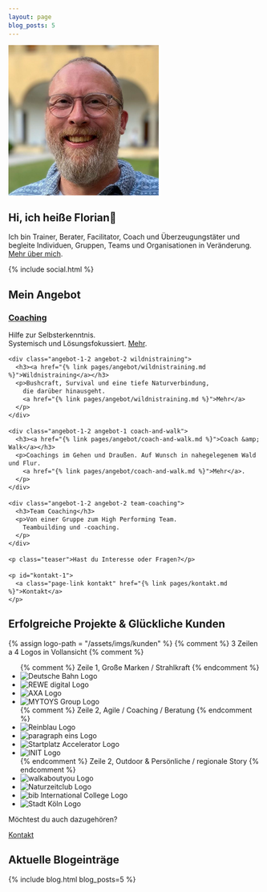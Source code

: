 ```yaml
---
layout: page
blog_posts: 5
---
```

<div id="front">
  <div id="intro">
    <picture>
      <source srcset="/assets/imgs/me/florian-latzel-2025-300px.avif" type="image/avif">
      <source srcset="/assets/imgs/me/florian-latzel-2025-300px.webp" type="image/webp">
      <img 
        src="/assets/imgs/me/florian-latzel-2025-300px.png" 
        alt="Florian Latzel, Metaforum Summercamp 2025. Foto © Mike Heitmann" 
        loading="lazy"
      />
    </picture>
    <h2>Hi, ich heiße Florian👋</h2>
    <p>Ich bin Trainer, Berater, Facilitator, Coach und Überzeugungstäter
    und begleite Individuen, Gruppen, Teams und Organisationen in Veränderung.
    <a href="/ueber-mich.html">Mehr über mich</a>.
    </p>
    {% include social.html %}
  </div>

  <div id="portfolio">
    <h2>Mein Angebot</h2>
    <div class="angebot-1-2 angebot-1 coaching">
      <h3><a href="{% link pages/angebot/coaching.md  %}">Coaching</a></h3>
      <p>Hilfe zur Selbsterkenntnis.<br />Systemisch und Lösungsfokussiert. 
        <a href="{% link pages/angebot/coaching.md  %}">Mehr</a>.
      </p>
    </div>

    <div class="angebot-1-2 angebot-2 wildnistraining">
      <h3><a href="{% link pages/angebot/wildnistraining.md %}">Wildnistraining</a></h3>
      <p>Bushcraft, Survival und eine tiefe Naturverbindung,
        die darüber hinausgeht.
        <a href="{% link pages/angebot/wildnistraining.md %}">Mehr</a>
      </p>
    </div>

    <div class="angebot-1-2 angebot-1 coach-and-walk">
      <h3><a href="{% link pages/angebot/coach-and-walk.md %}">Coach &amp; Walk</a></h3>
      <p>Coachings im Gehen und Draußen. Auf Wunsch in nahegelegenem Wald und Flur.
        <a href="{% link pages/angebot/coach-and-walk.md %}">Mehr</a>.
      </p>
    </div>

    <div class="angebot-1-2 angebot-2 team-coaching">
      <h3>Team Coaching</h3>
      <p>Von einer Gruppe zum High Performing Team.
        Teambuilding und -coaching.
      </p>
    </div>

    <p class="teaser">Hast du Interesse oder Fragen?</p>

    <p id="kontakt-1">
      <a class="page-link kontakt" href="{% link pages/kontakt.md %}">Kontakt</a>
    </p>
  </div>
  
  <div id="kunden">
    <h2>Erfolgreiche Projekte &amp; Glückliche Kunden</h2>
    {% assign logo-path = "/assets/imgs/kunden" %}
    {% comment %} 3 Zeilen a 4 Logos in Vollansicht {% comment %}
    <ul class="kunden-logos">
      {% comment %} Zeile 1, Große Marken / Strahlkraft {% endcomment %}
      <li id="db"><img src="{{ logo-path }}/db-logo-red-rgb.svg" alt="Deutsche Bahn Logo" loading="lazy" /></li>
      <li id="rewe-digital"><img src="{{ logo-path }}/rewe-digital-logo.svg" alt="REWE digital Logo" loading="lazy" /></li>
      <li id="axa"><img src="{{ logo-path }}/axa-logo.svg" alt="AXA Logo" loading="lazy" /></li>
      <li id="myt"><img src="{{ logo-path }}/mytoys-group-logo.svg" alt="MYTOYS Group Logo" loading="lazy" /></li>
      {% comment %} Zeile 2, Agile / Coaching / Beratung {% endcomment %}
      <li id="reinblau"><img src="{{ logo-path }}/reinblau-logo.svg" alt="Reinblau Logo" loading="lazy" /></li>
      <li id="p1"><img src="{{ logo-path }}/paragraph-eins-logo.svg" alt="paragraph eins Logo" loading="lazy" /></li>
      <li id="startplatz">
        <picture>
          <source type="image/webp" srcset="{% picture mobile kunden/startplatz-accelerator-logo.png %}">
          <img src="{{ logo-path }}/startplatz-accelerator-logo.png" alt="Startplatz Accelerator Logo" loading="lazy" />
         </picture>
      </li>
      <li id="init"><img src="{{ logo-path }}/init-logo.svg" alt="INIT Logo" loading="lazy" /></li>
      {% endcomment %} Zeile 2, Outdoor & Persönliche / regionale Story {% endcomment %}
      <li id="walkaboutyou">
        <picture>
          <source type="image/webp" srcset="{{ logo-path }}/walkaboutyou-logo.webp">
          <img src="{{ logo-path }}/walkaboutyou-logo.png" alt="walkaboutyou Logo" loading="lazy" />
        </picture> 
      </li>
      <li id="naturzeit">
        <picture>
          <source type="image/webp" srcset="{{ logo-path }}/naturzeitclub-logo.webp">
          <img src="{{ logo-path }}/naturzeitclub-logo.png" alt="Naturzeitclub Logo" loading="lazy" />
        </picture>
      </li>
      <li id="bib"><img src="{{ logo-path }}/bib-international-college-logo.svg" alt="bib International College Logo" loading="lazy" /></li>
      <li id="koeln"><img src="{{ logo-path }}/stadt-koeln-logo.svg" alt="Stadt Köln Logo" loading="lazy" /></li>
    </ul>
    <p class="teaser">Möchtest du auch dazugehören?</p>
    <div id="kontakt-2">
      <a class="page-link kontakt" href="{% link pages/kontakt.md %}">Kontakt</a>
    </div>
  </div>
 
  <h2>Aktuelle Blogeinträge</h2>
  {% include blog.html blog_posts=5 %}

</div>
